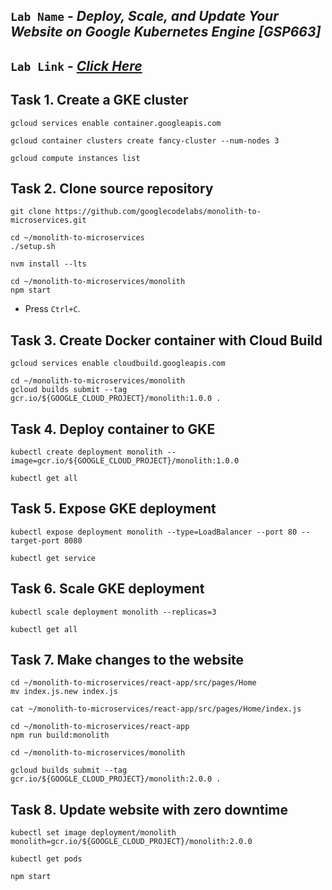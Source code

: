 ## `Lab Name` - *Deploy, Scale, and Update Your Website on Google Kubernetes Engine [GSP663]*

## `Lab Link` - [*Click Here*](https://www.cloudskillsboost.google/focuses/10470?parent=catalog)

## Task 1. Create a GKE cluster

```
gcloud services enable container.googleapis.com

gcloud container clusters create fancy-cluster --num-nodes 3

gcloud compute instances list
```

## Task 2. Clone source repository

```cd ~
git clone https://github.com/googlecodelabs/monolith-to-microservices.git

cd ~/monolith-to-microservices
./setup.sh

nvm install --lts

cd ~/monolith-to-microservices/monolith
npm start
```

* Press `Ctrl+C`.

## Task 3. Create Docker container with Cloud Build

```
gcloud services enable cloudbuild.googleapis.com

cd ~/monolith-to-microservices/monolith
gcloud builds submit --tag gcr.io/${GOOGLE_CLOUD_PROJECT}/monolith:1.0.0 .
```

## Task 4. Deploy container to GKE

```
kubectl create deployment monolith --image=gcr.io/${GOOGLE_CLOUD_PROJECT}/monolith:1.0.0

kubectl get all
```

## Task 5. Expose GKE deployment

```
kubectl expose deployment monolith --type=LoadBalancer --port 80 --target-port 8080

kubectl get service
```

## Task 6. Scale GKE deployment
```
kubectl scale deployment monolith --replicas=3

kubectl get all
```

## Task 7. Make changes to the website

```
cd ~/monolith-to-microservices/react-app/src/pages/Home
mv index.js.new index.js

cat ~/monolith-to-microservices/react-app/src/pages/Home/index.js

cd ~/monolith-to-microservices/react-app
npm run build:monolith

cd ~/monolith-to-microservices/monolith

gcloud builds submit --tag gcr.io/${GOOGLE_CLOUD_PROJECT}/monolith:2.0.0 .
```

## Task 8. Update website with zero downtime

```
kubectl set image deployment/monolith monolith=gcr.io/${GOOGLE_CLOUD_PROJECT}/monolith:2.0.0

kubectl get pods

npm start
```